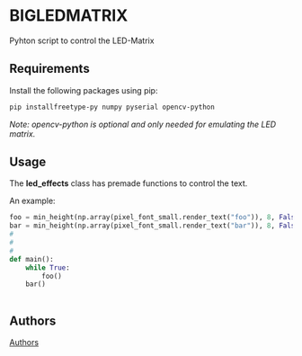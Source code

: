 # BIGLEDMATRIX

Pyhton script to control the LED-Matrix

## Requirements
Install the following packages using pip:
```bash
pip installfreetype-py numpy pyserial opencv-python
```
*Note: opencv-python is optional and only needed for emulating the LED matrix.*

## Usage

The **led_effects** class has premade functions to control the text.

An example:

```python
foo = min_height(np.array(pixel_font_small.render_text("foo")), 8, False)
bar = min_height(np.array(pixel_font_small.render_text("bar")), 8, False)
#
#
#
def main():
    while True:
        foo()
	bar()
	
```



## Authors
[Authors](https://github.com/castortut/bigledmatrix)


